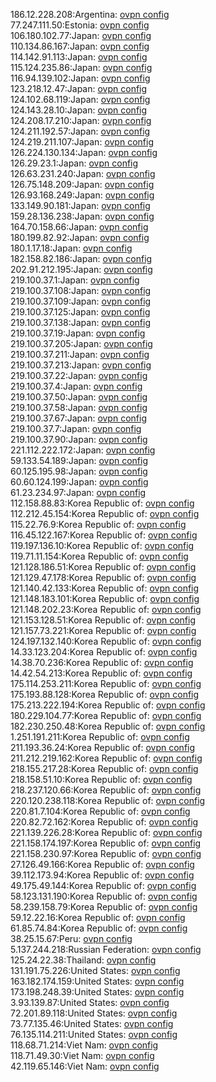 186.12.228.208:Argentina: [ovpn config](vpn/186_12_228_208.ovpn)  
77.247.111.50:Estonia: [ovpn config](vpn/77_247_111_50.ovpn)  
106.180.102.77:Japan: [ovpn config](vpn/106_180_102_77.ovpn)  
110.134.86.167:Japan: [ovpn config](vpn/110_134_86_167.ovpn)  
114.142.91.113:Japan: [ovpn config](vpn/114_142_91_113.ovpn)  
115.124.235.86:Japan: [ovpn config](vpn/115_124_235_86.ovpn)  
116.94.139.102:Japan: [ovpn config](vpn/116_94_139_102.ovpn)  
123.218.12.47:Japan: [ovpn config](vpn/123_218_12_47.ovpn)  
124.102.68.119:Japan: [ovpn config](vpn/124_102_68_119.ovpn)  
124.143.28.10:Japan: [ovpn config](vpn/124_143_28_10.ovpn)  
124.208.17.210:Japan: [ovpn config](vpn/124_208_17_210.ovpn)  
124.211.192.57:Japan: [ovpn config](vpn/124_211_192_57.ovpn)  
124.219.211.107:Japan: [ovpn config](vpn/124_219_211_107.ovpn)  
126.224.130.134:Japan: [ovpn config](vpn/126_224_130_134.ovpn)  
126.29.23.1:Japan: [ovpn config](vpn/126_29_23_1.ovpn)  
126.63.231.240:Japan: [ovpn config](vpn/126_63_231_240.ovpn)  
126.75.148.209:Japan: [ovpn config](vpn/126_75_148_209.ovpn)  
126.93.168.249:Japan: [ovpn config](vpn/126_93_168_249.ovpn)  
133.149.90.181:Japan: [ovpn config](vpn/133_149_90_181.ovpn)  
159.28.136.238:Japan: [ovpn config](vpn/159_28_136_238.ovpn)  
164.70.158.66:Japan: [ovpn config](vpn/164_70_158_66.ovpn)  
180.199.82.92:Japan: [ovpn config](vpn/180_199_82_92.ovpn)  
180.1.17.18:Japan: [ovpn config](vpn/180_1_17_18.ovpn)  
182.158.82.186:Japan: [ovpn config](vpn/182_158_82_186.ovpn)  
202.91.212.195:Japan: [ovpn config](vpn/202_91_212_195.ovpn)  
219.100.37.1:Japan: [ovpn config](vpn/219_100_37_1.ovpn)  
219.100.37.108:Japan: [ovpn config](vpn/219_100_37_108.ovpn)  
219.100.37.109:Japan: [ovpn config](vpn/219_100_37_109.ovpn)  
219.100.37.125:Japan: [ovpn config](vpn/219_100_37_125.ovpn)  
219.100.37.138:Japan: [ovpn config](vpn/219_100_37_138.ovpn)  
219.100.37.19:Japan: [ovpn config](vpn/219_100_37_19.ovpn)  
219.100.37.205:Japan: [ovpn config](vpn/219_100_37_205.ovpn)  
219.100.37.211:Japan: [ovpn config](vpn/219_100_37_211.ovpn)  
219.100.37.213:Japan: [ovpn config](vpn/219_100_37_213.ovpn)  
219.100.37.22:Japan: [ovpn config](vpn/219_100_37_22.ovpn)  
219.100.37.4:Japan: [ovpn config](vpn/219_100_37_4.ovpn)  
219.100.37.50:Japan: [ovpn config](vpn/219_100_37_50.ovpn)  
219.100.37.58:Japan: [ovpn config](vpn/219_100_37_58.ovpn)  
219.100.37.67:Japan: [ovpn config](vpn/219_100_37_67.ovpn)  
219.100.37.7:Japan: [ovpn config](vpn/219_100_37_7.ovpn)  
219.100.37.90:Japan: [ovpn config](vpn/219_100_37_90.ovpn)  
221.112.222.172:Japan: [ovpn config](vpn/221_112_222_172.ovpn)  
59.133.54.189:Japan: [ovpn config](vpn/59_133_54_189.ovpn)  
60.125.195.98:Japan: [ovpn config](vpn/60_125_195_98.ovpn)  
60.60.124.199:Japan: [ovpn config](vpn/60_60_124_199.ovpn)  
61.23.234.97:Japan: [ovpn config](vpn/61_23_234_97.ovpn)  
112.158.88.83:Korea Republic of: [ovpn config](vpn/112_158_88_83.ovpn)  
112.212.45.154:Korea Republic of: [ovpn config](vpn/112_212_45_154.ovpn)  
115.22.76.9:Korea Republic of: [ovpn config](vpn/115_22_76_9.ovpn)  
116.45.122.167:Korea Republic of: [ovpn config](vpn/116_45_122_167.ovpn)  
119.197.136.10:Korea Republic of: [ovpn config](vpn/119_197_136_10.ovpn)  
119.71.11.154:Korea Republic of: [ovpn config](vpn/119_71_11_154.ovpn)  
121.128.186.51:Korea Republic of: [ovpn config](vpn/121_128_186_51.ovpn)  
121.129.47.178:Korea Republic of: [ovpn config](vpn/121_129_47_178.ovpn)  
121.140.42.133:Korea Republic of: [ovpn config](vpn/121_140_42_133.ovpn)  
121.148.183.101:Korea Republic of: [ovpn config](vpn/121_148_183_101.ovpn)  
121.148.202.23:Korea Republic of: [ovpn config](vpn/121_148_202_23.ovpn)  
121.153.128.51:Korea Republic of: [ovpn config](vpn/121_153_128_51.ovpn)  
121.157.73.221:Korea Republic of: [ovpn config](vpn/121_157_73_221.ovpn)  
124.197.132.140:Korea Republic of: [ovpn config](vpn/124_197_132_140.ovpn)  
14.33.123.204:Korea Republic of: [ovpn config](vpn/14_33_123_204.ovpn)  
14.38.70.236:Korea Republic of: [ovpn config](vpn/14_38_70_236.ovpn)  
14.42.54.213:Korea Republic of: [ovpn config](vpn/14_42_54_213.ovpn)  
175.114.253.211:Korea Republic of: [ovpn config](vpn/175_114_253_211.ovpn)  
175.193.88.128:Korea Republic of: [ovpn config](vpn/175_193_88_128.ovpn)  
175.213.222.194:Korea Republic of: [ovpn config](vpn/175_213_222_194.ovpn)  
180.229.104.77:Korea Republic of: [ovpn config](vpn/180_229_104_77.ovpn)  
182.230.250.48:Korea Republic of: [ovpn config](vpn/182_230_250_48.ovpn)  
1.251.191.211:Korea Republic of: [ovpn config](vpn/1_251_191_211.ovpn)  
211.193.36.24:Korea Republic of: [ovpn config](vpn/211_193_36_24.ovpn)  
211.212.219.162:Korea Republic of: [ovpn config](vpn/211_212_219_162.ovpn)  
218.155.217.28:Korea Republic of: [ovpn config](vpn/218_155_217_28.ovpn)  
218.158.51.10:Korea Republic of: [ovpn config](vpn/218_158_51_10.ovpn)  
218.237.120.66:Korea Republic of: [ovpn config](vpn/218_237_120_66.ovpn)  
220.120.238.118:Korea Republic of: [ovpn config](vpn/220_120_238_118.ovpn)  
220.81.7.104:Korea Republic of: [ovpn config](vpn/220_81_7_104.ovpn)  
220.82.72.162:Korea Republic of: [ovpn config](vpn/220_82_72_162.ovpn)  
221.139.226.28:Korea Republic of: [ovpn config](vpn/221_139_226_28.ovpn)  
221.158.174.197:Korea Republic of: [ovpn config](vpn/221_158_174_197.ovpn)  
221.158.230.97:Korea Republic of: [ovpn config](vpn/221_158_230_97.ovpn)  
27.126.49.166:Korea Republic of: [ovpn config](vpn/27_126_49_166.ovpn)  
39.112.173.94:Korea Republic of: [ovpn config](vpn/39_112_173_94.ovpn)  
49.175.49.144:Korea Republic of: [ovpn config](vpn/49_175_49_144.ovpn)  
58.123.131.190:Korea Republic of: [ovpn config](vpn/58_123_131_190.ovpn)  
58.239.158.79:Korea Republic of: [ovpn config](vpn/58_239_158_79.ovpn)  
59.12.22.16:Korea Republic of: [ovpn config](vpn/59_12_22_16.ovpn)  
61.85.74.84:Korea Republic of: [ovpn config](vpn/61_85_74_84.ovpn)  
38.25.15.67:Peru: [ovpn config](vpn/38_25_15_67.ovpn)  
5.137.244.218:Russian Federation: [ovpn config](vpn/5_137_244_218.ovpn)  
125.24.22.38:Thailand: [ovpn config](vpn/125_24_22_38.ovpn)  
131.191.75.226:United States: [ovpn config](vpn/131_191_75_226.ovpn)  
163.182.174.159:United States: [ovpn config](vpn/163_182_174_159.ovpn)  
173.198.248.39:United States: [ovpn config](vpn/173_198_248_39.ovpn)  
3.93.139.87:United States: [ovpn config](vpn/3_93_139_87.ovpn)  
72.201.89.118:United States: [ovpn config](vpn/72_201_89_118.ovpn)  
73.77.135.46:United States: [ovpn config](vpn/73_77_135_46.ovpn)  
76.135.114.211:United States: [ovpn config](vpn/76_135_114_211.ovpn)  
118.68.71.214:Viet Nam: [ovpn config](vpn/118_68_71_214.ovpn)  
118.71.49.30:Viet Nam: [ovpn config](vpn/118_71_49_30.ovpn)  
42.119.65.146:Viet Nam: [ovpn config](vpn/42_119_65_146.ovpn)  
